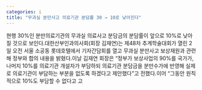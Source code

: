 ```yaml
---
categories: i
title: "무과실 분만사고 의료기관 분담률 30 → 10로 낮아진다"
---
```

현행 30%인 분만의료기관의 무과실 의료사고 분담금의 분담률이 앞으로 10%로 낮아질 것으로 보인다.대한산부인과의사회(회장 김재연)는 제48차 추계학술대회가 열린 2일 오전 서울 소공동 롯데호텔에서 기자간담회를 열고 무과실 분만사고 보상재원과 관련해 정부와 합의 내용을 밝혔다.이날 김재연 회장은 “정부가 보상사업의 90%를 국가가, 나머지 10%를 의료기관 개설자가 부담하되 의료기관 분담금을 분만수가에 반영해 실제로 의료기관이 부담하는 부분을 없도록 하겠다고 제안했다”고 전했다.이어 “그동안 원칙적으로 10%도 부담할 수 없다고 고